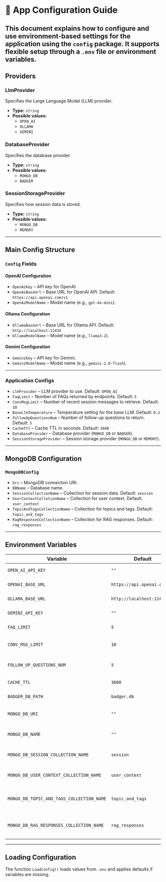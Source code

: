 # 🔧 App Configuration Guide

This document explains how to configure and use environment-based settings for the application using the `config` package. It supports flexible setup through a `.env` file or environment variables.
---

## Providers

### LlmProvider
Specifies the Large Language Model (LLM) provider.

- **Type:** `string`
- **Possible values:**
  - `OPEN_AI`
  - `OLLAMA`
  - `GEMINI`

### DatabaseProvider
Specifies the database provider.

- **Type:** `string`
- **Possible values:**
  - `MONGO_DB`
  - `BADGER`

### SessionStorageProvider
Specifies how session data is stored.

- **Type:** `string`
- **Possible values:**
  - `MONGO_DB`
  - `MEMORY`

---

## Main Config Structure

### `Config` Fields

#### OpenAI Configuration
- `OpenAiKey` – API key for OpenAI.  
- `OpenAiBaseUrl` – Base URL for OpenAI API. Default: `https://api.openai.com/v1`
- `OpenAiModelName` – Model name (e.g., `gpt-4o-mini`).

#### Ollama Configuration
- `OllamaBaseUrl` – Base URL for Ollama API. Default: `http://localhost:11434`
- `OllamaModelName` – Model name (e.g., `llama3.2`).

#### Gemini Configuration
- `GeminiKey` – API key for Gemini.
- `GeminiModelName` – Model name (e.g., `gemini-2.0-flash`).

---

### Application Configs
- `LlmProvider` – LLM provider to use. Default: `OPEN_AI`
- `FaqLimit` – Number of FAQs returned by endpoints. Default: `5`
- `ConvMsgLimit` – Number of recent session messages to retrieve. Default: `10`
- `BaseLlmTemperature` – Temperature setting for the base LLM. Default: `0.2`
- `FollowUpQuestionsNum` – Number of follow-up questions to return. Default: `5`
- `CacheTtl` – Cache TTL in seconds. Default: `3600`
- `DatabaseProvider` – Database provider (`MONGO_DB` or `BADGER`).
- `SessionStorageProvider` – Session storage provider (`MONGO_DB` or `MEMORY`).

---

## MongoDB Configuration

### `MongoDBConfig`
- `Uri` – MongoDB connection URI.
- `DBName` – Database name.
- `SessionCollectionName` – Collection for session data. Default: `session`
- `UserContextColletionName` – Collection for user context. Default: `user_context`
- `TopicAndTagsCollectionName` – Collection for topics and tags. Default: `topic_and_tags`
- `RagResponsesCollectionName` – Collection for RAG responses. Default: `rag_responses`

---

## Environment Variables

| Variable | Default | Description |
|----------|---------|-------------|
| `OPEN_AI_API_KEY` | `""` | OpenAI API key |
| `OPENAI_BASE_URL` | `https://api.openai.com/v1` | OpenAI API base URL |
| `OLLAMA_BASE_URL` | `http://localhost:11434` | Ollama API base URL |
| `GEMINI_API_KEY` | `""` | Gemini API key |
| `FAQ_LIMIT` | `5` | FAQ results limit |
| `CONV_MSG_LIMIT` | `10` | Conversation message limit |
| `FOLLOW_UP_QUESTIONS_NUM` | `5` | Number of follow-up questions |
| `CACHE_TTL` | `3600` | Cache TTL in seconds |
| `BADGER_DB_PATH` | `badger.db` | BadgerDB file path |
| `MONGO_DB_URI` | `""` | MongoDB connection string |
| `MONGO_DB_NAME` | `""` | MongoDB database name |
| `MONGO_DB_SESSION_COLLECTION_NAME` | `session` | Session collection name |
| `MONGO_DB_USER_CONTEXT_COLLECTION_NAME` | `user_context` | User context collection name |
| `MONGO_DB_TOPIC_AND_TAGS_COLLECTION_NAME` | `topic_and_tags` | Topic and tags collection name |
| `MONGO_DB_RAG_RESPONSES_COLLECTION_NAME` | `rag_responses` | RAG responses collection name |

---

## Loading Configuration
The function `LoadConfig()` loads values from `.env` and applies defaults if variables are missing.

